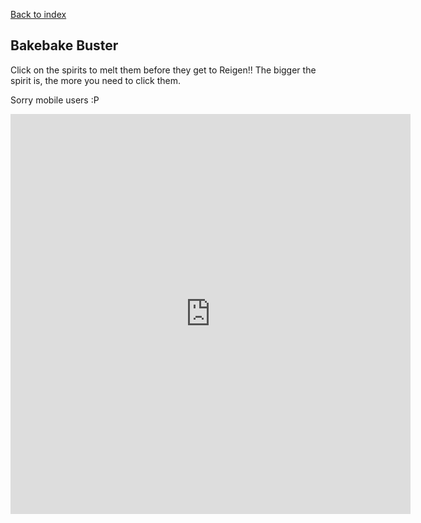 <a href="index.html">Back to index</a>

## Bakebake Buster

Click on the spirits to melt them before they get to Reigen!! The bigger the spirit is, the more you need to click them.

Sorry mobile users :P

<iframe src="https://itch.io/embed-upload/1846328?color=333333" allowfullscreen="" width="640" height="640" frameborder="0"></iframe>
